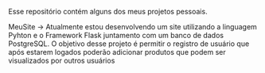 Esse repositório contém alguns dos meus projetos pessoais.

MeuSite -> Atualmente estou desenvolvendo um site utilizando a linguagem Pyhton e o Framework Flask juntamento com um banco de dados PostgreSQL. O objetivo desse projeto é permitir o registro de usuário que após estarem logados poderão adicionar produtos que podem ser visualizados por outros usuários
